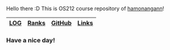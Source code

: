 Hello there :D
This is OS212 course repository of [hamonangann](https://github.com/hamonangann/)!


|[LOG](TXT/mylog.txt) | [Ranks](TXT/myranks.txt) | [GitHub](https://github.com/hamonangann/os212) | [Links](./LINKS/) |
| --- | --- | --- | --- |

### Have a nice day!

